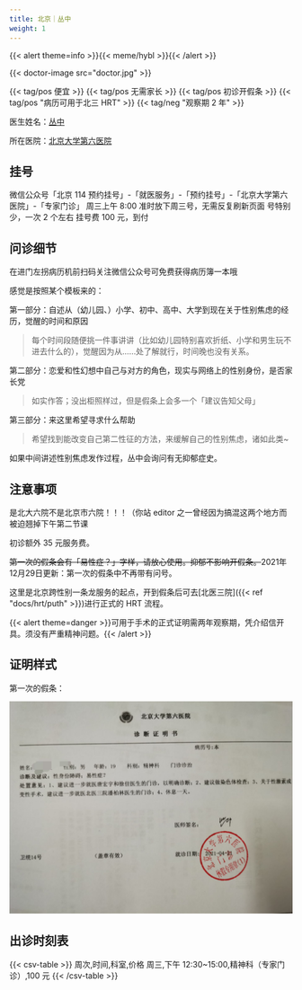 ```yaml
---
title: 北京｜丛中
weight: 1
---
```


{{< alert theme=info >}}{{< meme/hybl >}}{{< /alert >}}

{{< doctor-image src="doctor.jpg" >}}

{{< tag/pos 便宜 >}} {{< tag/pos 无需家长 >}}
{{< tag/pos 初诊开假条 >}} {{< tag/pos "病历可用于北三 HRT" >}}
{{< tag/neg "观察期 2 年" >}}

医生姓名：[丛中](https://m.haodf.com/doctor/3990.html)

所在医院：[北京大学第六医院](https://amap.com/place/B000A2EF2C)

## 挂号

微信公众号「北京 114 预约挂号」-「就医服务」-「预约挂号」-「北京大学第六医院」-「专家门诊」
周三上午 8:00 准时放下周三号，无需反复刷新页面
号特别少，一次 2 个左右
挂号费 100 元，到付

## 问诊细节

在进门左拐病历机前扫码关注微信公众号可免费获得病历簿一本哦

感觉是按照某个模板来的：

第一部分：自述从（幼儿园、）小学、初中、高中、大学到现在关于性别焦虑的经历，觉醒的时间和原因

> 每个时间段随便挑一件事讲讲（比如幼儿园特别喜欢折纸、小学和男生玩不进去什么的），觉醒因为从……处了解就行，时间晚也没有关系。

第二部分：恋爱和性幻想中自己与对方的角色，现实与网络上的性别身份，是否家长党

> 如实作答；没出柜照样过，但是假条上会多一个「建议告知父母」

第三部分：来这里希望寻求什么帮助

> 希望找到能改变自己第二性征的方法，来缓解自己的性别焦虑，诸如此类~

如果中间讲述性别焦虑发作过程，丛中会询问有无抑郁症史。

## 注意事项

是北大六院不是北京市六院！！！（你站 editor 之一曾经因为搞混这两个地方而被迫翘掉下午第二节课

初诊额外 35 元服务费。

~~第一次的假条会有「易性症？」字样，请放心使用。抑郁不影响开假条。~~2021年12月29日更新：第一次的假条中不再带有问号。

这里是北京跨性别一条龙服务的起点，开到假条后可去[北医三院]({{< ref "docs/hrt/puth" >}})进行正式的 HRT 流程。

{{< alert theme=danger >}}可用于手术的正式证明需两年观察期，凭介绍信开具。须没有严重精神问题。{{< /alert >}}

## 证明样式

第一次的假条：

![假条](leave-1.jpg)

## 出诊时刻表

{{< csv-table >}}
周次,时间,科室,价格
周三,下午 12:30~15:00,精神科（专家门诊）,100 元
{{< /csv-table >}}
